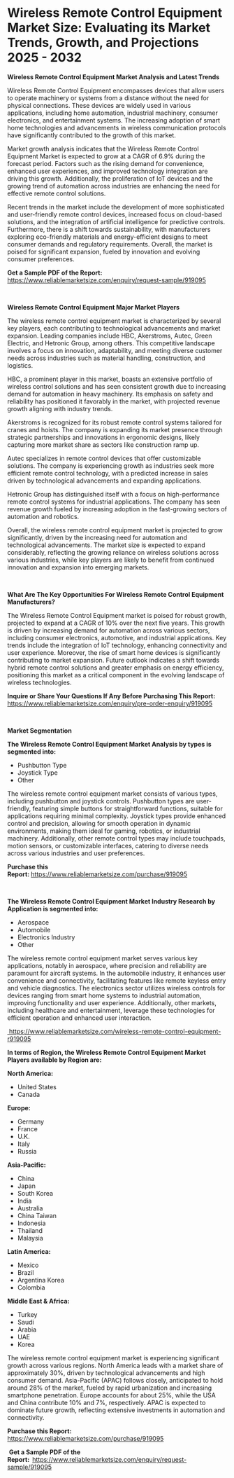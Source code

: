 <p><h1>Wireless Remote Control Equipment Market Size: Evaluating its Market Trends, Growth, and Projections 2025 - 2032</h1></p><p><strong>Wireless Remote Control Equipment Market Analysis and Latest Trends</strong></p>
<p><p>Wireless Remote Control Equipment encompasses devices that allow users to operate machinery or systems from a distance without the need for physical connections. These devices are widely used in various applications, including home automation, industrial machinery, consumer electronics, and entertainment systems. The increasing adoption of smart home technologies and advancements in wireless communication protocols have significantly contributed to the growth of this market.</p><p>Market growth analysis indicates that the Wireless Remote Control Equipment Market is expected to grow at a CAGR of 6.9% during the forecast period. Factors such as the rising demand for convenience, enhanced user experiences, and improved technology integration are driving this growth. Additionally, the proliferation of IoT devices and the growing trend of automation across industries are enhancing the need for effective remote control solutions.</p><p>Recent trends in the market include the development of more sophisticated and user-friendly remote control devices, increased focus on cloud-based solutions, and the integration of artificial intelligence for predictive controls. Furthermore, there is a shift towards sustainability, with manufacturers exploring eco-friendly materials and energy-efficient designs to meet consumer demands and regulatory requirements. Overall, the market is poised for significant expansion, fueled by innovation and evolving consumer preferences.</p></p>
<p><strong>Get a Sample PDF of the Report:&nbsp;</strong> <a href="https://www.reliablemarketsize.com/enquiry/request-sample/919095?utm_campaign=3036&utm_medium=2&utm_source=Github&utm_content=ia&utm_term=15042025&utm_id=wireless-remote-control-equipment">https://www.reliablemarketsize.com/enquiry/request-sample/919095</a></p>
<p>&nbsp;</p>
<p><strong>Wireless Remote Control Equipment Major Market Players</strong></p>
<p><p>The wireless remote control equipment market is characterized by several key players, each contributing to technological advancements and market expansion. Leading companies include HBC, Akerstroms, Autec, Green Electric, and Hetronic Group, among others. This competitive landscape involves a focus on innovation, adaptability, and meeting diverse customer needs across industries such as material handling, construction, and logistics.</p><p>HBC, a prominent player in this market, boasts an extensive portfolio of wireless control solutions and has seen consistent growth due to increasing demand for automation in heavy machinery. Its emphasis on safety and reliability has positioned it favorably in the market, with projected revenue growth aligning with industry trends.</p><p>Akerstroms is recognized for its robust remote control systems tailored for cranes and hoists. The company is expanding its market presence through strategic partnerships and innovations in ergonomic designs, likely capturing more market share as sectors like construction ramp up.</p><p>Autec specializes in remote control devices that offer customizable solutions. The company is experiencing growth as industries seek more efficient remote control technology, with a predicted increase in sales driven by technological advancements and expanding applications.</p><p>Hetronic Group has distinguished itself with a focus on high-performance remote control systems for industrial applications. The company has seen revenue growth fueled by increasing adoption in the fast-growing sectors of automation and robotics.</p><p>Overall, the wireless remote control equipment market is projected to grow significantly, driven by the increasing need for automation and technological advancements. The market size is expected to expand considerably, reflecting the growing reliance on wireless solutions across various industries, while key players are likely to benefit from continued innovation and expansion into emerging markets.</p></p>
<p>&nbsp;</p>
<p><strong>What Are The Key Opportunities For Wireless Remote Control Equipment Manufacturers?</strong></p>
<p><p>The Wireless Remote Control Equipment market is poised for robust growth, projected to expand at a CAGR of 10% over the next five years. This growth is driven by increasing demand for automation across various sectors, including consumer electronics, automotive, and industrial applications. Key trends include the integration of IoT technology, enhancing connectivity and user experience. Moreover, the rise of smart home devices is significantly contributing to market expansion. Future outlook indicates a shift towards hybrid remote control solutions and greater emphasis on energy efficiency, positioning this market as a critical component in the evolving landscape of wireless technologies.</p></p>
<p><strong>Inquire or Share Your Questions If Any Before Purchasing This Report:</strong> <a href="https://www.reliablemarketsize.com/enquiry/pre-order-enquiry/919095?utm_campaign=3036&utm_medium=2&utm_source=Github&utm_content=ia&utm_term=15042025&utm_id=wireless-remote-control-equipment">https://www.reliablemarketsize.com/enquiry/pre-order-enquiry/919095</a></p>
<p>&nbsp;</p>
<p><strong>Market Segmentation</strong></p>
<p><strong>The Wireless Remote Control Equipment Market Analysis by types is segmented into:</strong></p>
<p><ul><li>Pushbutton Type</li><li>Joystick Type</li><li>Other</li></ul></p>
<p><p>The wireless remote control equipment market consists of various types, including pushbutton and joystick controls. Pushbutton types are user-friendly, featuring simple buttons for straightforward functions, suitable for applications requiring minimal complexity. Joystick types provide enhanced control and precision, allowing for smooth operation in dynamic environments, making them ideal for gaming, robotics, or industrial machinery. Additionally, other remote control types may include touchpads, motion sensors, or customizable interfaces, catering to diverse needs across various industries and user preferences.</p></p>
<p><strong>Purchase this Report:&nbsp;</strong><a href="https://www.reliablemarketsize.com/purchase/919095?utm_campaign=3036&utm_medium=2&utm_source=Github&utm_content=ia&utm_term=15042025&utm_id=wireless-remote-control-equipment">https://www.reliablemarketsize.com/purchase/919095</a></p>
<p>&nbsp;</p>
<p><strong>The Wireless Remote Control Equipment Market Industry Research by Application is segmented into:</strong></p>
<p><ul><li>Aerospace</li><li>Automobile</li><li>Electronics Industry</li><li>Other</li></ul></p>
<p><p>The wireless remote control equipment market serves various key applications, notably in aerospace, where precision and reliability are paramount for aircraft systems. In the automobile industry, it enhances user convenience and connectivity, facilitating features like remote keyless entry and vehicle diagnostics. The electronics sector utilizes wireless controls for devices ranging from smart home systems to industrial automation, improving functionality and user experience. Additionally, other markets, including healthcare and entertainment, leverage these technologies for efficient operation and enhanced user interaction.</p></p>
<p><a href="https://www.reliablemarketsize.com/wireless-remote-control-equipment-r919095?utm_campaign=3036&utm_medium=2&utm_source=Github&utm_content=ia&utm_term=15042025&utm_id=wireless-remote-control-equipment">&nbsp;https://www.reliablemarketsize.com/wireless-remote-control-equipment-r919095</a></p>
<p><strong>In terms of Region, the Wireless Remote Control Equipment Market Players available by Region are:</strong></p>
<p>
    <p> <strong> North America: </strong>
        <ul>
            <li>United States</li>
            <li>Canada</li>
        </ul>
        </p> 
    <p> <strong> Europe: </strong>
        <ul>
            <li>Germany</li>
            <li>France</li>
            <li>U.K.</li>
            <li>Italy</li>
            <li>Russia</li>
        </ul>
        </p> 
    <p> <strong> Asia-Pacific: </strong>
        <ul>
            <li>China</li>
            <li>Japan</li>
            <li>South Korea</li>
            <li>India</li>
            <li>Australia</li>
            <li>China Taiwan</li>
            <li>Indonesia</li>
            <li>Thailand</li>
            <li>Malaysia</li>
        </ul>
        </p> 
    <p> <strong> Latin America: </strong>
        <ul>
            <li>Mexico</li>
            <li>Brazil</li>
            <li>Argentina Korea</li>
            <li>Colombia</li>
        </ul>
        </p> 
    <p> <strong> Middle East & Africa: </strong>
        <ul>
            <li>Turkey</li>
            <li>Saudi</li>
            <li>Arabia</li>
            <li>UAE</li>
            <li>Korea</li>
        </ul>
    </p>
    </p>
<p><p>The wireless remote control equipment market is experiencing significant growth across various regions. North America leads with a market share of approximately 30%, driven by technological advancements and high consumer demand. Asia-Pacific (APAC) follows closely, anticipated to hold around 28% of the market, fueled by rapid urbanization and increasing smartphone penetration. Europe accounts for about 25%, while the USA and China contribute 10% and 7%, respectively. APAC is expected to dominate future growth, reflecting extensive investments in automation and connectivity.</p></p>
<p><strong>Purchase this Report: </strong><a href="https://www.reliablemarketsize.com/purchase/919095?utm_campaign=3036&utm_medium=2&utm_source=Github&utm_content=ia&utm_term=15042025&utm_id=wireless-remote-control-equipment">https://www.reliablemarketsize.com/purchase/919095</a></p>
<p>&nbsp;<strong>Get a Sample PDF of the Report:&nbsp;&nbsp;</strong><a href="https://www.reliablemarketsize.com/enquiry/request-sample/919095?utm_campaign=3036&utm_medium=2&utm_source=Github&utm_content=ia&utm_term=15042025&utm_id=wireless-remote-control-equipment">https://www.reliablemarketsize.com/enquiry/request-sample/919095</a></p>
<p><strong></strong></p>
<p><p></p><p></p><p></p></p>